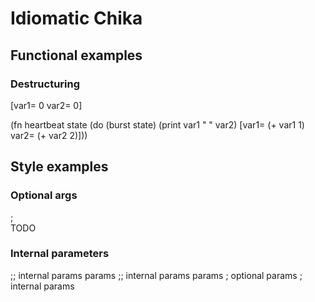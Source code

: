 
# Idiomatic Chika

## Functional examples

### Destructuring

[var1= 0
 var2= 0]

(fn heartbeat state
  (do (burst state)
    (print var1 " " var2)
    [var1= (+ var1 1)
     var2= (+ var2 2)]))

## Style examples

### Optional args

;  
TODO

### Internal parameters

;; internal params
params ;; internal params
params ; optional params ; internal params